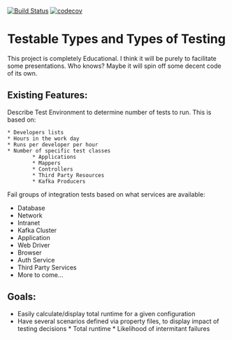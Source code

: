 [![Build Status](https://travis-ci.org/swoogles/TTTT.svg?branch=master)](https://travis-ci.org/swoogles/TTTT)
[![codecov](https://codecov.io/gh/swoogles/TTTT/branch/master/graph/badge.svg)](https://codecov.io/gh/swoogles/TTTT)

# Testable Types and Types of Testing

This project is completely Educational. I think it will be purely to facilitate some presentations.
Who knows? Maybe it will spin off some decent code of its own.

## Existing Features:
Describe Test Environment to determine number of tests to run. This is based on:
	
	* Developers lists
	* Hours in the work day
	* Runs per developer per hour
	* Number of specific test classes
			* Applications
			* Mappers
			* Controllers
			* Third Party Resources
			* Kafka Producers

Fail groups of integration tests based on what services are available:
	
 
  * Database
  * Network
  * Intranet
  * Kafka Cluster
  * Application
  * Web Driver
  * Browser
  * Auth Service
  * Third Party Services
  * More to come...

## Goals:

* Easily calculate/display total runtime for a given configuration
* Have several scenarios defined via property files, to display impact of testing decisions
		* Total runtime
		* Likelihood of intermitant failures

